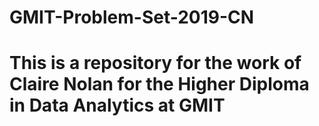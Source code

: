 # GMIT-Problem-Set-2019-CN

# This is a repository for the work of Claire Nolan for the Higher Diploma in Data Analytics at GMIT
